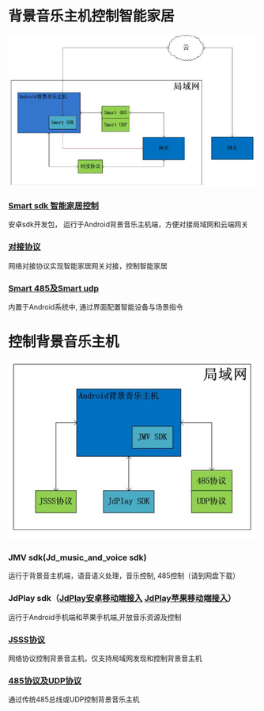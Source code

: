 
# 背景音乐主机控制智能家居
![智能家居](./pic/smart-home.jpg)
### [Smart sdk 智能家居控制](JdSmartOpenSdk.md)
安卓sdk开发包， 运行于Android背景音乐主机端，方便对接局域网和云端网关

### [对接协议](./files/聚点互动科技有限公司对接协议.pdf)
网络对接协议实现智能家居网关对接，控制智能家居

### [Smart 485及Smart udp](./files/485控制智能设备指南.pdf)
内置于Android系统中, 通过界面配置智能设备与场景指令


# 控制背景音乐主机
![音乐](./pic/sound.jpg)

### JMV sdk(Jd_music_and_voice sdk)
运行于背景音主机端，语音语义处理，音乐控制, 485控制（请到网盘下载）

### JdPlay sdk（[JdPlay安卓移动端接入](JdPlayOpenSdkAndroid.md) [JdPlay苹果移动端接入](JdPlayOpenSdkIOS.md)）
运行于Android手机端和苹果手机端,开放音乐资源及控制

### [JSSS协议](JdPlaySS.md)
网络协议控制背景音主机，仅支持局域网发现和控制背景音主机

### [485协议及UDP协议](./JdRS485.md)
通过传统485总线或UDP控制背景音乐主机

<!--
## 目录 -->
<!--目录-->
<!--
  * [JdPlay安卓移动端接入](JdPlayOpenSdkAndroid.md)
  * [JdPlay苹果移动端接入](JdPlayOpenSdkIOS.md)
  * [JdPlaySS协议接入](JdPlaySS.md)
  * [RS485控制智能家居设备指南](./files/485控制智能设备指南.pdf)
  * [RS485控制背景音乐协议](./JdRS485.md)
  * [JdSmart设备端智能家居控制接入](JdSmartOpenSdk.md)
-->
<!--  
## 概述

### JdPlay安卓移动端接入
用于Android手机或其它Android终端控制背景音主机，仅支持局域网发现和控制背景音主机

### JdPlay苹果手机移动端接入
用于苹果手机控制背景音主机，仅支持局域网发现和控制背景音主机

### JdPlaySS协议接入
用于Linux／RTOS等终端控制背景音主机，仅支持局域网发现和控制背景音主机

### RS485控制智能家居设备指南
用于RS485方式控制智能家居设备

### RS485控制背景音乐协议
用于RS485方式控制背景音主机

### JdSmart设备端智能家居控制接入
用于背景音主机语音控制第三方智能家居系统，可以把背景音主机理解为智能家居系统的一个安卓手机终端，只要把智能家居安卓App或sdk对接JdSmart Open Sdk，就可以实现语控智能家居系统。

## 使用说明 
一、获取背景音乐主机音乐资源，并控制播放音乐，有如下方式 <br>
1。如下分别适用于手机端Android和Iphone应用
#### JdPlay安卓移动端接入 
#### JdPlay苹果移动端接入

2。适用广泛，通过网络socket协议通信
#### JdPlaySS协议接入

3。适用485总线
#### RS485控制背景音乐协议

二、语音和触摸屏控制智能家居设备
#### JdSmart设备端智能家居控制接入
#### RS485控制智能家居设备指南

-->

